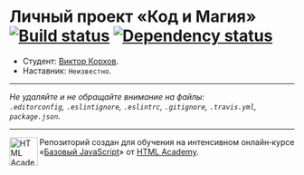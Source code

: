 # Личный проект «Код и Магия» [![Build status][travis-image]][travis-url] [![Dependency status][dependency-image]][dependency-url]

* Студент: [Виктор Корхов](https://up.htmlacademy.ru/javascript/5/user/208742).
* Наставник: `Неизвестно`.

---

_Не удаляйте и не обращайте внимание на файлы:_<br>
_`.editorconfig`, `.eslintignore`, `.eslintrc`, `.gitignore`, `.travis.yml`, `package.json`._

---

<a href="https://htmlacademy.ru/intensive/javascript"><img align="left" width="50" height="50" title="HTML Academy" src="https://up.htmlacademy.ru/static/img/intensive/javascript/logo-for-github.svg"></a>

Репозиторий создан для обучения на интенсивном онлайн‑курсе «[Базовый JavaScript](https://htmlacademy.ru/intensive/javascript)» от [HTML Academy](https://htmlacademy.ru).

[travis-image]: https://travis-ci.org/htmlacademy-javascript/208742-code-and-magick.svg?branch=master
[travis-url]: https://travis-ci.org/htmlacademy-javascript/208742-code-and-magick
[dependency-image]: https://david-dm.org/htmlacademy-javascript/208742-code-and-magick.svg?style=flat-square
[dependency-url]: https://david-dm.org/htmlacademy-javascript/208742-code-and-magick
